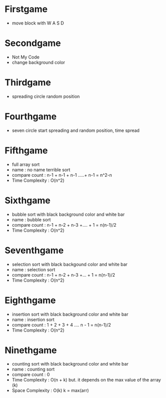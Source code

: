 # Firstgame
 - move block with W A S D
 
# Secondgame
 - Not My Code 
 - change background color
 
# Thirdgame
 - spreading circle random position
 
# Fourthgame
 - seven circle start spreading and random position, time spread
 
# Fifthgame
 - full array sort
 - name : no name terrible sort
 - compare count : n-1 + n-1 + n-1 .....+ n-1 = n^2-n
 - Time Complexity : O(n^2)
 
# Sixthgame
 - bubble sort with black background color and white bar
 - name : bubble sort
 - compare count : n-1 + n-2 + n-3 +.... + 1 = n(n-1)/2
 - Time Complexity : O(n^2)
 
# Seventhgame
 - selection sort with black backgound color and white bar
 - name : selection sort
 - compare count : n-1 + n-2 + n-3 +... + 1 = n(n-1)/2
 - Time Complexity : O(n^2)

# Eighthgame
 - insertion sort with black background color and white bar
 - name : insertion sort
 - compare count : 1 + 2 + 3 + 4 .... n - 1 = n(n-1)/2
 - Time Complexity : O(n^2)
 
 # Ninethgame
 - counting sort with black background color and white bar
 - name : counting sort
 - compare count : 0
 - Time Complexity : O(n + k) but. it depends on the max value of the array (k)
 - Space Complexity : O(k) k = max(arr)
 

